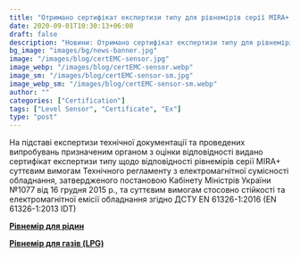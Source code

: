 ```yaml
---
title: "Отримано сертифікат експертизи типу для рівнемірів серії MIRA+ стосовно ТР 1077, (Модуль B, ЕМС)"
date: 2020-09-01T10:30:13+06:00
draft: false
description: "Новини: Отримано сертифікат експертизи типу для рівнемірів серії MIRA+ стосовно ТР 1077, (Модуль B, ЕМС)"
bg_image: "images/bg/news-banner.jpg"
image: "/images/blog/certEMC-sensor.jpg"
image_webp: "/images/blog/certEMC-sensor.webp"
image_sm: "/images/blog/certEMC-sensor-sm.jpg"
image_webp_sm: "/images/blog/certEMC-sensor-sm.webp"
author: ""
categories: ["Certification"]
tags: ["Level Sensor", "Certificate", "Ex"]
type: "post"
---
```


На підставі експертизи технічної документації та проведених випробувань призначеним органом з оцінки відповідності видано сертифікат експертизи типу щодо відповідності рівнемірів серії MIRA+ суттєвим вимогам Технічного регламенту з електромагнітної сумісності обладнання, затвердженого постановою Кабінету Міністрів України №1077 від 16 грудня 2015 р., та суттєвим вимогам стосовно стійкості та електромагнітної емісії обладнання згідно ДСТУ EN 61326-1:2016 (EN 61326-1:2013 IDT)

**[Рівнемір для рідин](/level-sensor/)**

**[Рівнемір для газів (LPG)](/level-sensor-lpg/)**